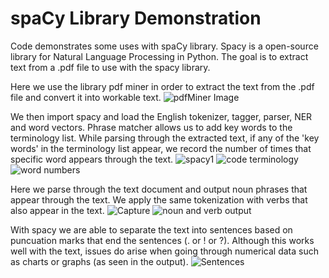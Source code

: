 # spaCy Library Demonstration

Code demonstrates some uses with spaCy library. Spacy is a open-source library for Natural Language Processing in Python. The goal is to extract text from a .pdf file to use with the spacy library.

Here we use the library pdf miner in order to extract the text from the .pdf file and convert it into workable text. 
![pdfMiner Image](https://user-images.githubusercontent.com/47049525/56011997-f7ec4700-5caf-11e9-92ea-e7290e96bdc4.PNG)

We then import spacy and load the English tokenizer, tagger, parser, NER and word vectors. Phrase matcher allows us to add key words to the terminology list. While parsing through the extracted text, if any of the 'key words' in the terminology list appear, we record the number of times that specific word appears through the text.
![spacy1](https://user-images.githubusercontent.com/47049525/56012008-08042680-5cb0-11e9-9a6f-60ed39e8b5de.PNG)
![code terminology](https://user-images.githubusercontent.com/47049525/56012376-dc823b80-5cb1-11e9-8f70-1ee7464dd7a5.PNG)
![word numbers](https://user-images.githubusercontent.com/47049525/56012026-1e11e700-5cb0-11e9-9d78-69204a3ce2af.PNG)

Here we parse through the text document and output noun phrases that appear through the text. We apply the same tokenization with verbs that also appear in the text.
![Capture](https://user-images.githubusercontent.com/47049525/56012450-2539f480-5cb2-11e9-9596-37fc11b47c2e.PNG)
![noun and verb output](https://user-images.githubusercontent.com/47049525/56012021-16ead900-5cb0-11e9-82f3-d9caf190e5f9.PNG)

With spacy we are able to separate the text into sentences based on puncuation marks that end the sentences (. or ! or ?). Although this works well with the text, issues do arise when going through numerical data such as charts or graphs (as seen in the output).
![Sentences](https://user-images.githubusercontent.com/47049525/56012036-236f3180-5cb0-11e9-9eda-cc80583d3435.PNG)

